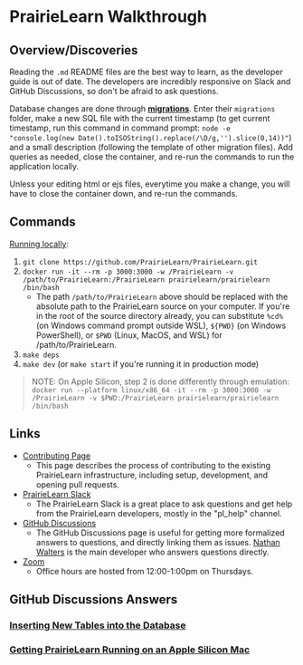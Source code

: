 # PrairieLearn Walkthrough

## Overview/Discoveries

Reading the `.md` README files are the best way to learn, as the developer guide is out of date. The developers are incredibly responsive on Slack and GitHub Discussions, so don't be afraid to ask questions.

Database changes are done through [**migrations**](https://github.com/PrairieLearn/PrairieLearn/blob/master/apps/prairielearn/src/migrations/README.md). Enter their `migrations` folder, make a new SQL file with the current timestamp (to get current timestamp, run this command in command prompt: `node -e "console.log(new Date().toISOString().replace(/\D/g,'').slice(0,14))"`) and a small description (following the template of other migration files). Add queries as needed, close the container, and re-run the commands to run the application locally.

Unless your editing html or ejs files, everytime you make a change, you will have to close the container down, and re-run the commands.

## Commands

[Running locally](https://github.com/PrairieLearn/PrairieLearn/blob/master/docs/installingLocal.md):
1. `git clone https://github.com/PrairieLearn/PrairieLearn.git`
2. `docker run -it --rm -p 3000:3000 -w /PrairieLearn -v /path/to/PrairieLearn:/PrairieLearn prairielearn/prairielearn /bin/bash`
   - The path `/path/to/PrairieLearn` above should be replaced with the absolute path to the PrairieLearn source on your computer. If you're in the root of the source directory already, you can substitute `%cd%` (on Windows command prompt outside WSL), `${PWD}` (on Windows PowerShell), or `$PWD` (Linux, MacOS, and WSL) for /path/to/PrairieLearn.
3. `make deps`
4. `make dev` (or `make start` if you're running it in production mode)

> NOTE: On Apple Silicon, step 2 is done differently through emulation: `docker run --platform linux/x86_64 -it --rm -p 3000:3000 -w /PrairieLearn -v $PWD:/PrairieLearn prairielearn/prairielearn /bin/bash`

## Links
- [Contributing Page](https://github.com/PrairieLearn/PrairieLearn/blob/master/CONTRIBUTING.md)
  - This page describes the process of contributing to the existing PrairieLearn infrastructure, including setup, development, and opening pull requests.
- [PrairieLearn Slack](https://prairielearn.slack.com/join/shared_invite/zt-13kx0hg6v-uuC3kyt_3iBxjSpyhCbYVw#/shared-invite/email)
  - The PrairieLearn Slack is a great place to ask questions and get help from the PrairieLearn developers, mostly in the "pl_help" channel.
- [GitHub Discussions](https://github.com/PrairieLearn/PrairieLearn/discussions)
  - The GitHub Discussions page is useful for getting more formalized answers to questions, and directly linking them as issues. [Nathan Walters](https://github.com/nwalters512) is the main developer who answers questions directly.
- [Zoom](https://illinois.zoom.us/j/97570655417?pwd=SnByVzFaUXVlb1BIcjhZRHhEQ05Ldz09#success)
  - Office hours are hosted from 12:00-1:00pm on Thursdays.

## GitHub Discussions Answers

### [Inserting New Tables into the Database](https://github.com/PrairieLearn/PrairieLearn/discussions/8141)

### [Getting PrairieLearn Running on an Apple Silicon Mac](https://github.com/PrairieLearn/PrairieLearn/discussions/8142)